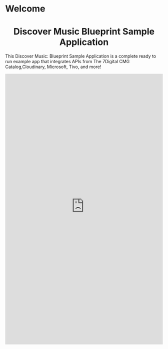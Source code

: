 # Welcome

<h1 style="text-align:center">Discover Music Blueprint Sample Application</h1>

This Discover Music: Blueprint Sample Application is a complete ready to run example app that integrates APIs from The 7Digital CMG Catalog,Cloudinary, Microsoft, Tivo,  and more!

<iframe height='865' scrolling='no' title='Discover Music' sandbox="allow-same-origin allow-scripts" src='http://discover-music-live.herokuapp.com/browse/a' frameborder='no' allowtransparency='true' allowfullscreen='true' style='width: 100%;'>
See the Example App: <a href='http://discover-music-live.herokuapp.com/browse/a'>Discover Music</a>
</iframe>
